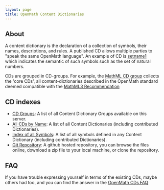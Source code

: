 ```yaml
---
layout: page
title: OpenMath Content Dictionaries
---
```


## About

A content dictionary is the declaration of a collection of symbols, their names,
descriptions, and rules. A published CD allows multiple parties to "speak the same
OpenMath language".  An example of CD is [setname1](Official/setname1.xhtml) which
indicates the semantic of such symbols such as the set of natural numbers.
  
CDs are grouped in CD-groups. For example, the [MathML CD group](../cdgroups/mathml.xhtml)
collects the 'core CDs', all content-dictionaries described in the OpenMath standard
deemed compatible with the [MathML3 Recommendation](http://www.w3.org/TR/MathML3)
  
## CD indexes
  
* [CD Groups](../cdgroups/): A list of all Content Dictionary Groups available on this server.
* [All CDs by Name](../cdnames/): A list of all Content Dictionaries (including contributed Dictionaries).
* [Index of all Symbols](../symbols/): A list of all symbols defined in any Content Dictionary (including contributed Dictionaries).
* [Git Repository](https://github.com/OpenMath/CDs): A github hosted repository, you can browse the files online,  download a zip file to your local machine, or clone the repository.

## FAQ

If you have trouble expressing yourself in terms of the existing CDs, maybe others had
too, and you can find the answer in the [OpenMath CDs FAQ](faq/)
